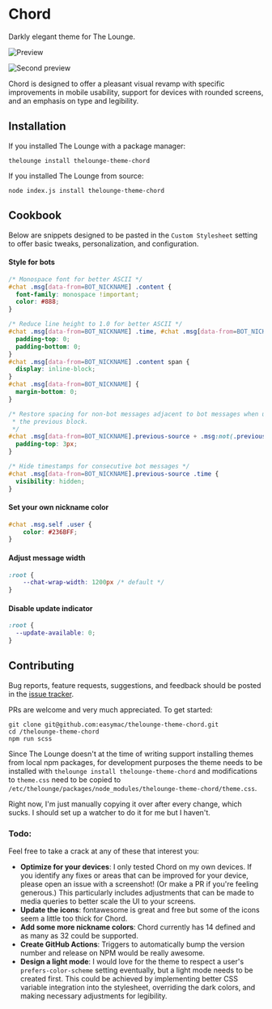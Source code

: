 # Chord
Darkly elegant theme for The Lounge.

![Preview](https://github.com/easymac/thelounge-theme-chord/blob/master/chord-screenshot.png)

![Second preview](https://github.com/easymac/thelounge-theme-chord/blob/master/chord-screenshot-2.png)

Chord is designed to offer a pleasant visual revamp with specific improvements in mobile usability, support for devices with rounded screens, and an emphasis on type and legibility.

## Installation
If you installed The Lounge with a package manager:
```
thelounge install thelounge-theme-chord
```

If you installed The Lounge from source:
```
node index.js install thelounge-theme-chord
```

## Cookbook
Below are snippets designed to be pasted in the `Custom Stylesheet` setting to offer basic tweaks, personalization, and configuration.

#### Style for bots
```CSS
/* Monospace font for better ASCII */
#chat .msg[data-from=BOT_NICKNAME] .content {
  font-family: monospace !important;
  color: #888;
}

/* Reduce line height to 1.0 for better ASCII */
#chat .msg[data-from=BOT_NICKNAME] .time, #chat .msg[data-from=BOT_NICKNAME] .from, #chat .msg[data-from=BOT_NICKNAME] .content {
  padding-top: 0;
  padding-bottom: 0;
}
#chat .msg[data-from=BOT_NICKNAME] .content span {
  display: inline-block;
}
#chat .msg[data-from=BOT_NICKNAME] {
  margin-bottom: 0;
}

/* Restore spacing for non-bot messages adjacent to bot messages when using
 * the previous block.
 */
#chat .msg[data-from=BOT_NICKNAME].previous-source + .msg:not(.previous-source) {
  padding-top: 3px;
}

/* Hide timestamps for consecutive bot messages */
#chat .msg[data-from=BOT_NICKNAME].previous-source .time {
  visibility: hidden;
}
```
#### Set your own nickname color
```CSS
#chat .msg.self .user {
	color: #236BFF;
}
```
#### Adjust message width
```CSS
:root {
	--chat-wrap-width: 1200px /* default */
}
```
#### Disable update indicator
```CSS
:root {
  --update-available: 0;
}
```

## Contributing
Bug reports, feature requests, suggestions, and feedback should be posted in the [issue tracker](https://github.com/easymac/thelounge-theme-chord/issues).

PRs are welcome and very much appreciated. To get started:

```
git clone git@github.com:easymac/thelounge-theme-chord.git
cd /thelounge-theme-chord
npm run scss
```

Since The Lounge doesn't at the time of writing support installing themes from
local npm packages, for development purposes the theme needs to be installed
with `thelounge install thelounge-theme-chord` and modifications to `theme.css`
need to be copied to `/etc/thelounge/packages/node_modules/thelounge-theme-chord/theme.css`.

Right now, I'm just manually copying it over after every change, which sucks.
I should set up a watcher to do it for me but I haven't.

### Todo:
Feel free to take a crack at any of these that interest you:
- **Optimize for your devices**: I only tested Chord on my own devices. If you identify any fixes or areas that can be improved for your device, please open an issue with a screenshot! (Or make a PR if you're feeling generous.) This particularly includes adjustments that can be made to media queries to better scale the UI to your screens.
- **Update the icons**: fontawesome is great and free but some of the icons seem a little too thick for Chord.
- **Add some more nickname colors**: Chord currently has 14 defined and as many as 32 could be supported.
- **Create GitHub Actions**: Triggers to automatically bump the version number and release on NPM would be really awesome.
- **Design a light mode**: I would love for the theme to respect a user's `prefers-color-scheme` setting eventually, but a light mode needs to be created first. This could be achieved by implementing better CSS variable integration into the stylesheet, overriding the dark colors, and making necessary adjustments for legibility.
